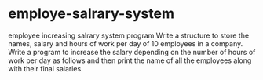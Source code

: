 # employe-salrary-system
employee increasing salrary system program
Write a structure to store the
names, salary and hours of work per day of 10 employees in a company. Write a
program to increase the salary depending on the number of hours of work per day
as follows and then print the name of all the employees along with their final
salaries.
